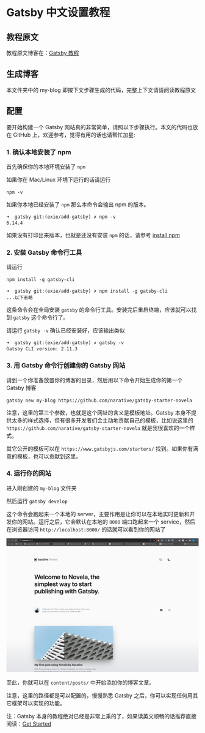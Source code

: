 # Gatsby 中文设置教程

## 教程原文
教程原文博客在：[Gatsby 教程](https://kalasearch.cn/blog/gatsby-blog-setup-tutorial-with-netlify/)

## 生成博客
本文件夹中的 my-blog 即按下文步骤生成的代码，完整上下文请请阅读教程原文

## 配置

要开始构建一个 Gatsby 网站真的非常简单，请照以下步骤执行。本文的代码也放在 GitHub 上，欢迎参考，觉得有用的话也请帮忙加星: 

### 1. 确认本地安装了 npm

首先确保你的本地环境安装了 `npm`

如果你在 Mac/Linux 环境下运行的话请运行

`npm -v` 

如果你本地已经安装了 `npm` 那么本命令会输出 npm 的版本。

```
➜  gatsby git:(exie/add-gatsby) ✗ npm -v
6.14.4
```

如果没有打印出来版本，也就是还没有安装 `npm` 的话，请参考 [install npm](https://www.npmjs.com/get-npm)


### 2. 安装 Gatsby 命令行工具
请运行

`npm install -g gatsby-cli`

```
➜  gatsby git:(exie/add-gatsby) ✗ npm install -g gatsby-cli
...以下省略
```

这条命令会在全局安装 `gatsby` 的命令行工具。安装完后重启终端，应该就可以找到 `gatsby` 这个命令行了。

请运行 `gatsby -v` 确认已经安装好，应该输出类似

```
➜  gatsby git:(exie/add-gatsby) ✗ gatsby -v
Gatsby CLI version: 2.11.3
```

### 3. 用 Gatsby 命令行创建你的 Gatsby 网站

请到一个你准备放置你的博客的目录，然后用以下命令开始生成你的第一个 Gatsby 博客

`gatsby new my-blog https://github.com/narative/gatsby-starter-novela`

注意，这里的第三个参数，也就是这个网址的含义是模板地址。Gatsby 本身不提供太多的样式选择，但有很多开发者们会主动地贡献自己的模板，比如说这里的 `https://github.com/narative/gatsby-starter-novela` 就是我很喜欢的一个样式。

其它公开的模板可以在 `https://www.gatsbyjs.com/starters/` 找到。如果你有满意的模板，也可以贡献到这里。

### 4. 运行你的网站
进入刚创建的 `my-blog` 文件夹

然后运行 `gatsby develop`

这个命令会跑起来一个本地的 server，主要作用是让你可以在本地实时更新和开发你的网站。运行之后，它会默认在本地的 `8000` 端口跑起来一个 service，然后在浏览器访问 `http://localhost:8000/` 的话就可以看到你的网站了

![跑起来的 Gatsby 网站](./first-gatsby-site.png)

至此，你就可以在 `content/posts/` 中开始添加你的博客文章。

注意，这里的路径都是可以配置的，慢慢熟悉 Gatsby 之后，你可以实现任何用其它框架可以实现的功能。


注：Gatsby 本身的教程绝对已经是非常上乘的了，如果读英文顺畅的话推荐直接阅读：[Get Started](https://www.gatsbyjs.com/docs/quick-start/)


